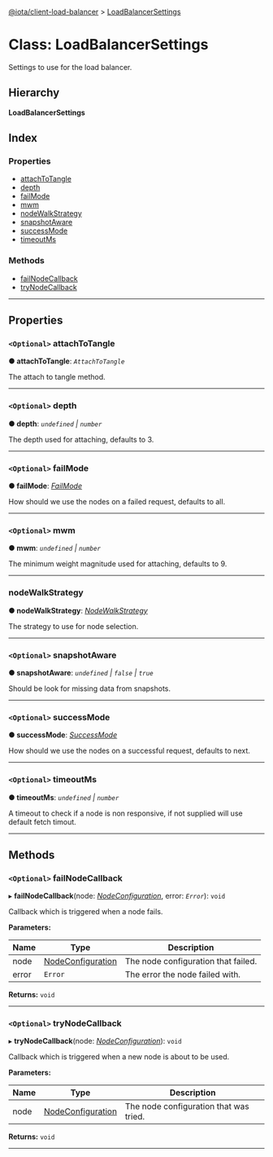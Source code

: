 [@iota/client-load-balancer](../README.md) > [LoadBalancerSettings](../classes/loadbalancersettings.md)

# Class: LoadBalancerSettings

Settings to use for the load balancer.

## Hierarchy

**LoadBalancerSettings**

## Index

### Properties

* [attachToTangle](loadbalancersettings.md#attachtotangle)
* [depth](loadbalancersettings.md#depth)
* [failMode](loadbalancersettings.md#failmode)
* [mwm](loadbalancersettings.md#mwm)
* [nodeWalkStrategy](loadbalancersettings.md#nodewalkstrategy)
* [snapshotAware](loadbalancersettings.md#snapshotaware)
* [successMode](loadbalancersettings.md#successmode)
* [timeoutMs](loadbalancersettings.md#timeoutms)

### Methods

* [failNodeCallback](loadbalancersettings.md#failnodecallback)
* [tryNodeCallback](loadbalancersettings.md#trynodecallback)

---

## Properties

<a id="attachtotangle"></a>

### `<Optional>` attachToTangle

**● attachToTangle**: *`AttachToTangle`*

The attach to tangle method.

___
<a id="depth"></a>

### `<Optional>` depth

**● depth**: *`undefined` \| `number`*

The depth used for attaching, defaults to 3.

___
<a id="failmode"></a>

### `<Optional>` failMode

**● failMode**: *[FailMode](../enums/failmode.md)*

How should we use the nodes on a failed request, defaults to all.

___
<a id="mwm"></a>

### `<Optional>` mwm

**● mwm**: *`undefined` \| `number`*

The minimum weight magnitude used for attaching, defaults to 9.

___
<a id="nodewalkstrategy"></a>

###  nodeWalkStrategy

**● nodeWalkStrategy**: *[NodeWalkStrategy](../interfaces/nodewalkstrategy.md)*

The strategy to use for node selection.

___
<a id="snapshotaware"></a>

### `<Optional>` snapshotAware

**● snapshotAware**: *`undefined` \| `false` \| `true`*

Should be look for missing data from snapshots.

___
<a id="successmode"></a>

### `<Optional>` successMode

**● successMode**: *[SuccessMode](../enums/successmode.md)*

How should we use the nodes on a successful request, defaults to next.

___
<a id="timeoutms"></a>

### `<Optional>` timeoutMs

**● timeoutMs**: *`undefined` \| `number`*

A timeout to check if a node is non responsive, if not supplied will use default fetch timout.

___

## Methods

<a id="failnodecallback"></a>

### `<Optional>` failNodeCallback

▸ **failNodeCallback**(node: *[NodeConfiguration](nodeconfiguration.md)*, error: *`Error`*): `void`

Callback which is triggered when a node fails.

**Parameters:**

| Name | Type | Description |
| ------ | ------ | ------ |
| node | [NodeConfiguration](nodeconfiguration.md) |  The node configuration that failed. |
| error | `Error` |  The error the node failed with. |

**Returns:** `void`

___
<a id="trynodecallback"></a>

### `<Optional>` tryNodeCallback

▸ **tryNodeCallback**(node: *[NodeConfiguration](nodeconfiguration.md)*): `void`

Callback which is triggered when a new node is about to be used.

**Parameters:**

| Name | Type | Description |
| ------ | ------ | ------ |
| node | [NodeConfiguration](nodeconfiguration.md) |  The node configuration that was tried. |

**Returns:** `void`

___

